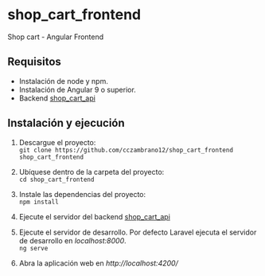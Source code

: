 # shop_cart_frontend
Shop cart - Angular Frontend

## Requisitos
- Instalación de node y npm.
- Instalación de Angular 9 o superior.
- Backend [shop_cart_api](https://github.com/cczambrano12/shop_cart_api.git])

## Instalación y ejecución
1. Descargue el proyecto:  
`git clone https://github.com/cczambrano12/shop_cart_frontend shop_cart_frontend`  

2. Ubíquese dentro de la carpeta del proyecto:  
`cd shop_cart_frontend`  

3. Instale las dependencias del proyecto:  
`npm install`  

4. Ejecute el servidor del backend [shop_cart_api](https://github.com/cczambrano12/shop_cart_api.git])

5. Ejecute el servidor de desarrollo. Por defecto Laravel ejecuta el servidor de desarrollo en *localhost:8000*.    
`ng serve`

6. Abra la aplicación web en *http://localhost:4200/*

